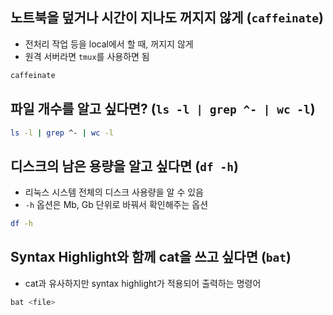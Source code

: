 ## 노트북을 덮거나 시간이 지나도 꺼지지 않게 (`caffeinate`)

- 전처리 작업 등을 local에서 할 때, 꺼지지 않게
- 원격 서버라면 `tmux`를 사용하면 됨

``` sh
caffeinate
```

## 파일 개수를 알고 싶다면? (`ls -l | grep ^- | wc -l`)

``` sh
ls -l | grep ^- | wc -l
```

## 디스크의 남은 용량을 알고 싶다면 (`df -h`)

- 리눅스 시스템 전체의 디스크 사용량을 알 수 있음
- `-h` 옵션은 Mb, Gb 단위로 바꿔서 확인해주는 옵션

``` sh
df -h
```

## Syntax Highlight와 함께 cat을 쓰고 싶다면 (`bat`)

- cat과 유사하지만 syntax highlight가 적용되어 출력하는 명령어

``` sh
bat <file>
```